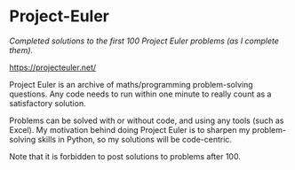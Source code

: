 # Project-Euler
*Completed solutions to the first 100 Project Euler problems (as I complete them).*

https://projecteuler.net/

Project Euler is an archive of maths/programming problem-solving questions. Any code needs to run within one minute to really count as a satisfactory solution.

Problems can be solved with or without code, and using any tools (such as Excel). My motivation behind doing Project Euler is to sharpen my problem-solving skills in Python, so my solutions will be code-centric.

Note that it is forbidden to post solutions to problems after 100.
